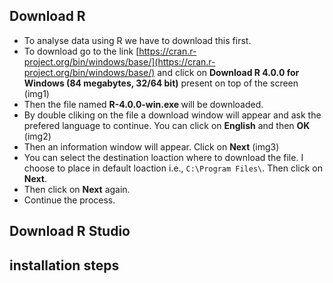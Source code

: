## Download R 
- To analyse data using R we have to download this first. 
- To download go to the link [https://cran.r-project.org/bin/windows/base/](https://cran.r-project.org/bin/windows/base/) and click on <b> Download R 4.0.0 for Windows (84 megabytes, 32/64 bit)</b> present on top of the screen (img1)
- Then the file named <b> R-4.0.0-win.exe </b> will be downloaded.
- By double cliking on the file a download window will appear and ask the prefered language to continue. You can click on <b>English</b> and then <b> OK </b> (img2)
- Then an information window will appear. Click on <b> Next</b> (img3)
- You can select the destination loaction where to download the file. I choose to place in default loaction i.e., ```C:\Program Files\```. Then click on <b> Next</b>.
- Then click on <b> Next</b> again.
- Continue the process.
  
  
  
  
## Download R Studio

## installation steps

